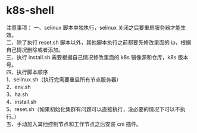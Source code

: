 # k8s-shell
注意事项： 
一、selinux 脚本单独执行，selinux 关闭之后要重启服务器才能生效。  
二、除了执行 reset.sh 脚本以外，其他脚本执行之前都要先修改里面的 ip，根据自己情况删除或者添加。  
三、执行 install.sh 需要根据自己情况修改里面的 k8s 镜像源和仓库，k8s 版本号。  
四、执行脚本顺序  
1、selinux.sh（执行完需要重启所有节点服务器）  
2、env.sh  
3、ha.sh  
4、install.sh  
5、reset.sh（如果初始化集群有问题可以直接执行，没必要的情况下可以不执行。）   
五、手动加入其他控制节点和工作节点之后安装 cni 插件。  
